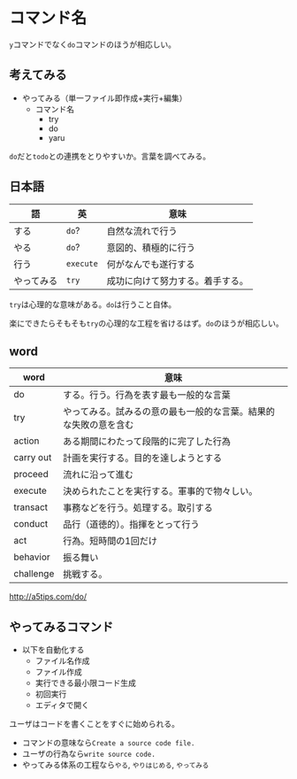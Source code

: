 # コマンド名

`y`コマンドでなく`do`コマンドのほうが相応しい。

## 考えてみる

* やってみる（単一ファイル即作成+実行+編集）
    * コマンド名
        * try
        * do
        * yaru

`do`だと`todo`との連携をとりやすいか。言葉を調べてみる。

## 日本語

語|英|意味
--|--|----
する|`do`?|自然な流れで行う
やる|`do`?|意図的、積極的に行う
行う|`execute`|何がなんでも遂行する
やってみる|`try`|成功に向けて努力する。着手する。

`try`は心理的な意味がある。`do`は行うこと自体。

楽にできたらそもそも`try`の心理的な工程を省けるはず。`do`のほうが相応しい。

## word

word|意味
----|----
do|する。行う。行為を表す最も一般的な言葉
try|やってみる。試みるの意の最も一般的な言葉。結果的な失敗の意を含む
action|ある期間にわたって段階的に完了した行為
carry out|計画を実行する。目的を達しようとする
proceed|流れに沿って進む
execute|決められたことを実行する。軍事的で物々しい。
transact|事務などを行う。処理する。取引する
conduct|品行（道徳的）。指揮をとって行う
act|行為。短時間の1回だけ
behavior|振る舞い
challenge|挑戦する。

http://a5tips.com/do/

## やってみるコマンド

* 以下を自動化する
    * ファイル名作成
    * ファイル作成
    * 実行できる最小限コード生成
    * 初回実行
    * エディタで開く

ユーザはコードを書くことをすぐに始められる。

* コマンドの意味なら`Create a source code file.`
* ユーザの行為なら`write source code.`
* やってみる体系の工程なら`やる`, `やりはじめる`, `やってみる`

